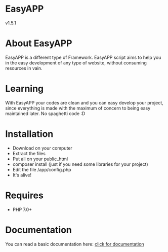 # EasyAPP
v1.5.1

# About EasyAPP
EasyAPP is a different type of Framework. EasyAPP script aims to help you in the easy development of any type of website, without consuming resources in vain. 

# Learning
With EasyAPP your codes are clean and you can easy develop your project, since everything is made with the maximum of concern to being easy maintained later. No spaghetti code :D

# Installation
 - Download on your computer
 - Extract the files
 - Put all on your public_html
 - composer install (just if you need some libraries for your project)
 - Edit the file /app/config.php
 - It's alive!

# Requires
 - PHP 7.0+

# Documentation
You can read a basic documentation here: [click for documentation](DOCUMENTATION.md)
